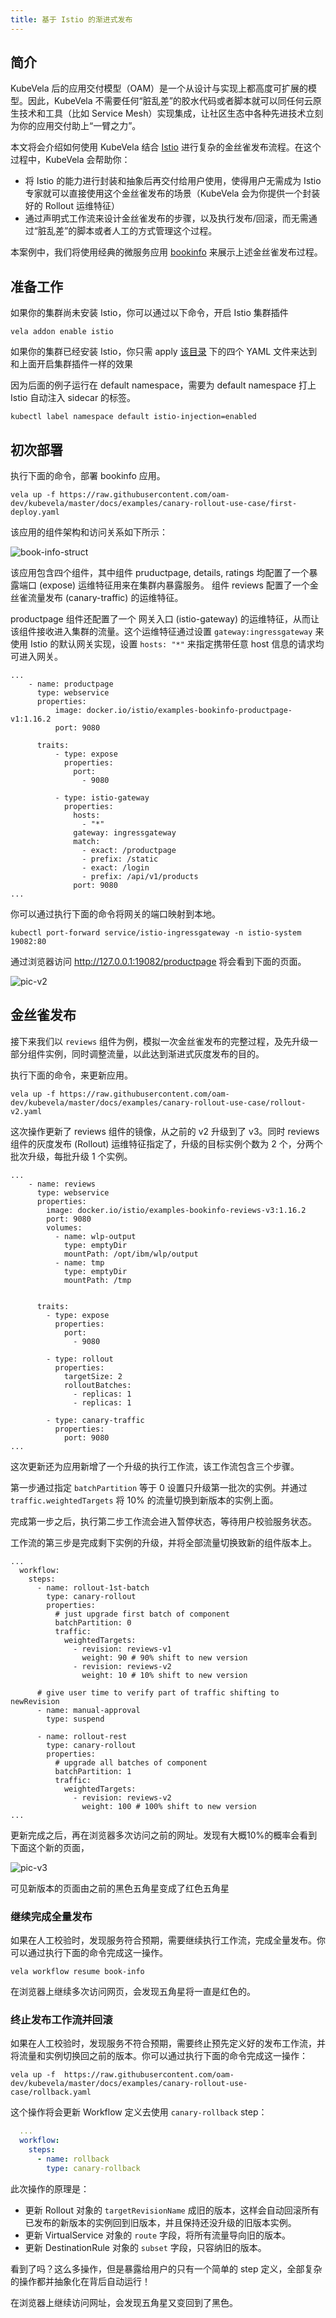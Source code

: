 ```yaml
---
title: 基于 Istio 的渐进式发布
---
```


## 简介

KubeVela 后的应用交付模型（OAM）是一个从设计与实现上都高度可扩展的模型。因此，KubeVela 不需要任何“脏乱差”的胶水代码或者脚本就可以同任何云原生技术和工具（比如 Service Mesh）实现集成，让社区生态中各种先进技术立刻为你的应用交付助上“一臂之力”。


本文将会介绍如何使用 KubeVela 结合 [Istio](https://istio.io/latest/) 进行复杂的金丝雀发布流程。在这个过程中，KubeVela 会帮助你：
- 将 Istio 的能力进行封装和抽象后再交付给用户使用，使得用户无需成为 Istio 专家就可以直接使用这个金丝雀发布的场景（KubeVela 会为你提供一个封装好的 Rollout 运维特征）
- 通过声明式工作流来设计金丝雀发布的步骤，以及执行发布/回滚，而无需通过“脏乱差”的脚本或者人工的方式管理这个过程。


本案例中，我们将使用经典的微服务应用 [bookinfo](https://istio.io/latest/docs/examples/bookinfo/?ie=utf-8&hl=en&docs-search=Canary) 来展示上述金丝雀发布过程。

## 准备工作

如果你的集群尚未安装 Istio，你可以通过以下命令，开启 Istio 集群插件
```shell
vela addon enable istio
```

如果你的集群已经安装 Istio，你只需 apply [该目录](https://github.com/oam-dev/kubevela/tree/master/vela-templates/addons/istio/definitions) 下的四个 YAML 文件来达到和上面开启集群插件一样的效果

因为后面的例子运行在 default namespace，需要为 default namespace 打上 Istio 自动注入 sidecar 的标签。

```shell
kubectl label namespace default istio-injection=enabled
```

## 初次部署

执行下面的命令，部署 bookinfo 应用。

```shell
vela up -f https://raw.githubusercontent.com/oam-dev/kubevela/master/docs/examples/canary-rollout-use-case/first-deploy.yaml
```

该应用的组件架构和访问关系如下所示：

![book-info-struct](../resources/book-info-struct.jpg)

该应用包含四个组件，其中组件 pruductpage, details, ratings 均配置了一个暴露端口 (expose) 运维特征用来在集群内暴露服务。
组件 reviews 配置了一个金丝雀流量发布 (canary-traffic) 的运维特征。

productpage 组件还配置了一个 网关入口 (istio-gateway) 的运维特征，从而让该组件接收进入集群的流量。这个运维特征通过设置 `gateway:ingressgateway` 来使用 Istio 的默认网关实现，设置 `hosts: "*"` 来指定携带任意 host 信息的请求均可进入网关。
```shell
...
    - name: productpage
      type: webservice
      properties:
          image: docker.io/istio/examples-bookinfo-productpage-v1:1.16.2
          port: 9080

      traits:
          - type: expose
            properties:
              port:
                - 9080

          - type: istio-gateway
            properties:
              hosts:
                - "*"
              gateway: ingressgateway
              match:
                - exact: /productpage
                - prefix: /static
                - exact: /login
                - prefix: /api/v1/products
              port: 9080
...
```

你可以通过执行下面的命令将网关的端口映射到本地。
```shell
kubectl port-forward service/istio-ingressgateway -n istio-system 19082:80
```
通过浏览器访问 http://127.0.0.1:19082/productpage 将会看到下面的页面。

![pic-v2](../resources/canary-pic-v2.jpg)

## 金丝雀发布

接下来我们以 `reviews` 组件为例，模拟一次金丝雀发布的完整过程，及先升级一部分组件实例，同时调整流量，以此达到渐进式灰度发布的目的。

执行下面的命令，来更新应用。
```shell
vela up -f https://raw.githubusercontent.com/oam-dev/kubevela/master/docs/examples/canary-rollout-use-case/rollout-v2.yaml
```
这次操作更新了 reviews 组件的镜像，从之前的 v2 升级到了 v3。同时 reviews 组件的灰度发布 (Rollout) 运维特征指定了，升级的目标实例个数为 2 个，分两个批次升级，每批升级 1 个实例。

```shell
...
    - name: reviews
      type: webservice
      properties:
        image: docker.io/istio/examples-bookinfo-reviews-v3:1.16.2
        port: 9080
        volumes:
          - name: wlp-output
            type: emptyDir
            mountPath: /opt/ibm/wlp/output
          - name: tmp
            type: emptyDir
            mountPath: /tmp


      traits:
        - type: expose
          properties:
            port:
              - 9080

        - type: rollout
          properties:
            targetSize: 2
            rolloutBatches:
              - replicas: 1
              - replicas: 1
              
        - type: canary-traffic
          properties:
            port: 9080
...
```

这次更新还为应用新增了一个升级的执行工作流，该工作流包含三个步骤。

第一步通过指定 `batchPartition` 等于 0 设置只升级第一批次的实例。并通过 `traffic.weightedTargets` 将 10% 的流量切换到新版本的实例上面。

完成第一步之后，执行第二步工作流会进入暂停状态，等待用户校验服务状态。

工作流的第三步是完成剩下实例的升级，并将全部流量切换致新的组件版本上。

```shell
...
  workflow:
    steps:
      - name: rollout-1st-batch
        type: canary-rollout
        properties:
          # just upgrade first batch of component
          batchPartition: 0
          traffic:
            weightedTargets:
              - revision: reviews-v1
                weight: 90 # 90% shift to new version
              - revision: reviews-v2
                weight: 10 # 10% shift to new version

      # give user time to verify part of traffic shifting to newRevision
      - name: manual-approval
        type: suspend

      - name: rollout-rest
        type: canary-rollout
        properties:
          # upgrade all batches of component
          batchPartition: 1
          traffic:
            weightedTargets:
              - revision: reviews-v2
                weight: 100 # 100% shift to new version
...
```

更新完成之后，再在浏览器多次访问之前的网址。发现有大概10%的概率会看到下面这个新的页面，

![pic-v3](../resources/canary-pic-v3.jpg)

可见新版本的页面由之前的黑色五角星变成了红色五角星

### 继续完成全量发布

如果在人工校验时，发现服务符合预期，需要继续执行工作流，完成全量发布。你可以通过执行下面的命令完成这一操作。

```shell
vela workflow resume book-info
```

在浏览器上继续多次访问网页，会发现五角星将一直是红色的。

### 终止发布工作流并回滚

如果在人工校验时，发现服务不符合预期，需要终止预先定义好的发布工作流，并将流量和实例切换回之前的版本。你可以通过执行下面的命令完成这一操作：

```shell
vela up -f  https://raw.githubusercontent.com/oam-dev/kubevela/master/docs/examples/canary-rollout-use-case/rollback.yaml
```

这个操作将会更新 Workflow 定义去使用 `canary-rollback` step：

```yaml
  ...
  workflow:
    steps:
      - name: rollback
        type: canary-rollback
```

此次操作的原理是：

- 更新 Rollout 对象的 `targetRevisionName` 成旧的版本，这样会自动回滚所有已发布的新版本的实例回到旧版本，并且保持还没升级的旧版本实例。
- 更新 VirtualService 对象的 `route` 字段，将所有流量导向旧的版本。
- 更新 DestinationRule 对象的 `subset` 字段，只容纳旧的版本。

看到了吗？这么多操作，但是暴露给用户的只有一个简单的 step 定义，全部复杂的操作都并抽象化在背后自动运行！

在浏览器上继续访问网址，会发现五角星又变回到了黑色。
